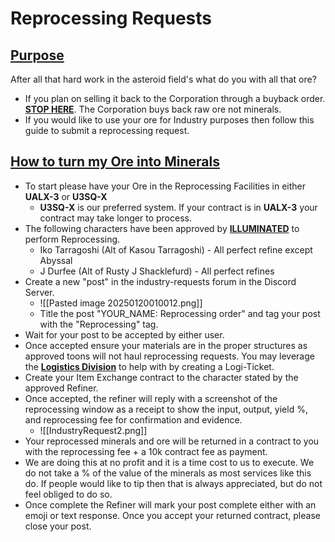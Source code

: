 
<h1>Reprocessing Requests</h1>

<h2><b><u>Purpose</u></b></h2>

After all that hard work in the asteroid field's what do you with all that ore?
- If you plan on selling it back to the Corporation through a buyback order. <u><b>STOP HERE</b></u>. 
  The Corporation buys back raw ore not minerals.
- If you would like to use your ore for Industry purposes then follow this guide to submit a reprocessing request.

<h2><b><u>How to turn my Ore into Minerals</u></b></h2>

- To start please have your Ore in the Reprocessing Facilities in either <b>UALX-3</b> or <b>U3SQ-X</b>
	- <b>U3SQ-X</b> is our preferred system. If your contract is in <b>UALX-3</b> your contract may take longer to process.
- The following characters have been approved by <b><u>ILLUMINATED</u></b> to perform Reprocessing.
	- Iko Tarragoshi (Alt of Kasou Tarragoshi) - All perfect refine except Abyssal
	- J Durfee (Alt of Rusty J Shacklefurd) - All perfect refines
- Create a new "post" in the industry-requests forum in the Discord Server.
	- ![[Pasted image 20250120010012.png]]
	- Title the post "YOUR_NAME: Reprocessing order" and tag your post with the "Reprocessing" tag.
- Wait for your post to be accepted by either user.
- Once accepted ensure your materials are in the proper structures as approved toons will not haul reprocessing requests. You may leverage the <b><u>Logistics Division</u></b> to help with by creating a Logi-Ticket. 
- Create your Item Exchange contract to the character stated by the approved Refiner.
- Once accepted, the refiner will reply with a screenshot of the reprocessing window as a receipt to show the input, output, yield %, and reprocessing fee for confirmation and evidence.
	- ![[IndustryRequest2.png]]
- Your reprocessed minerals and ore will be returned in a contract to you with the reprocessing fee + a 10k contract fee as payment.
- We are doing this at no profit and it is a time cost to us to execute. We do not take a % of the value of the minerals as most services like this do. If people would like to tip then that is always appreciated, but do not feel obliged to do so.
- Once complete the Refiner will mark your post complete either with an emoji or text response. Once you accept your returned contract, please close your post.